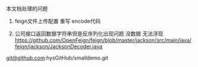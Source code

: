 本文档处理的问题 
1. feign文件上传配置 重写 encode代码

2. 公司接口返回数据字符串但是反序列化出现问题 没数据 无法浮现 
https://github.com/OpenFeign/feign/blob/master/jackson/src/main/java/feign/jackson/JacksonDecoder.java


git@github.com:hysGitHub/smalldemo.git
